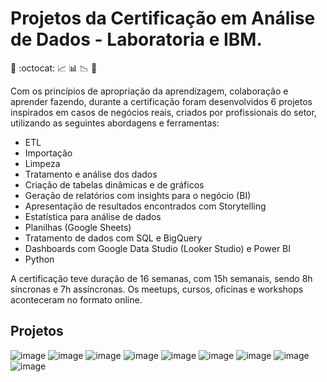 # Projetos da Certificação em Análise de Dados - Laboratoria e IBM. 
 
:yellow_heart: :octocat: :chart_with_upwards_trend:    :bar_chart:    :chart_with_downwards_trend:  :blue_heart:


Com os princípios de apropriação da aprendizagem, colaboração e aprender fazendo, durante a certificação foram desenvolvidos 6 projetos inspirados em casos de negócios reais, criados por profissionais do setor, utilizando as seguintes abordagens e ferramentas: 

* ETL
* Importação
* Limpeza
* Tratamento e análise dos dados
* Criação de tabelas dinâmicas e de gráficos
* Geração de relatórios com insights para o negócio (BI)
* Apresentação de resultados encontrados com Storytelling
* Estatística para análise de dados
* Planilhas (Google Sheets)
* Tratamento de dados com SQL e BigQuery
* Dashboards com Google Data Studio (Looker Studio) e Power BI
* Python


A certificação teve duração de 16 semanas, com 15h semanais, sendo 8h síncronas e 7h assíncronas. Os meetups, cursos, oficinas e workshops aconteceram no formato online.

## Projetos

![image](https://img.shields.io/badge/<Laboratoria>-FFFC00?style=for-the-badge&logo=<Laboratoria>&logoColor=white)
![image](https://img.shields.io/badge/IBM-blue?style=for-the-badge&logo=IBM&logoColor=black)
![image](https://user-images.githubusercontent.com/65137294/229145348-4d0d7bde-4fd3-414e-bd5c-1dbba1f3e64a.png)
![image](https://user-images.githubusercontent.com/65137294/229143893-fc750dd7-2afe-47df-8f07-a5b136f90d9f.png)
![image](https://img.shields.io/badge/Google%20Sheets-34A853?style=for-the-badge&logo=google-sheets&logoColor=white)
![image](https://img.shields.io/badge/Microsoft_PowerPoint-B7472A?style=for-the-badge&logo=microsoft-powerpoint&logoColor=white)
![image](https://img.shields.io/badge/Kaggle-20BEFF?style=for-the-badge&logo=Kaggle&logoColor=white)
![image](https://user-images.githubusercontent.com/65137294/229143478-bba00c4f-3265-47fb-b1fa-f162a524ada2.png)
![image](https://img.shields.io/badge/Storytelling-FECC00?style=for-the-badge&logo=<Laboratoria>&logoColor=white)





